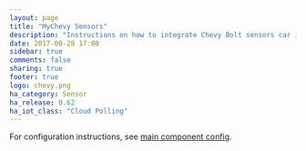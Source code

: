 ```yaml
---
layout: page
title: "MyChevy Sensors"
description: "Instructions on how to integrate Chevy Bolt sensors car into Home Assistant."
date: 2017-08-28 17:00
sidebar: true
comments: false
sharing: true
footer: true
logo: chevy.png
ha_category: Sensor
ha_release: 0.62
ha_iot_class: "Cloud Polling"
---
```


For configuration instructions, see [main component config](/components/mychevy/).
